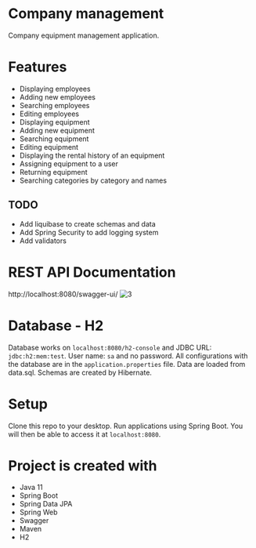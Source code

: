 # Company management

Company equipment management application.

# Features
* Displaying employees
* Adding new employees
* Searching employees
* Editing employees
* Displaying equipment
* Adding new equipment
* Searching equipment
* Editing equipment
* Displaying the rental history of an equipment
* Assigning equipment to a user
* Returning equipment
* Searching categories by category and names

## TODO
* Add liquibase to create schemas and data
* Add Spring Security to add logging system
* Add validators

# REST API Documentation
http://localhost:8080/swagger-ui/
![3](https://user-images.githubusercontent.com/36209711/164942539-c1d50b1c-960d-4a68-beae-29a940eb2521.PNG)

# Database - H2
Database works on `localhost:8080/h2-console` and JDBC URL: `jdbc:h2:mem:test`.
User name: `sa` and no password.
All configurations with the database are in the `application.properties` file.
Data are loaded from data.sql.
Schemas are created by Hibernate.

# Setup
Clone this repo to your desktop. Run applications using Spring Boot. You will then be able to access it at `localhost:8080`.

# Project is created with
* Java 11
* Spring Boot
* Spring Data JPA
* Spring Web
* Swagger
* Maven
* H2
